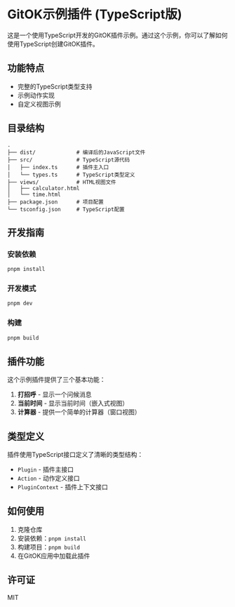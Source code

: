 # GitOK示例插件 (TypeScript版)

这是一个使用TypeScript开发的GitOK插件示例。通过这个示例，你可以了解如何使用TypeScript创建GitOK插件。

## 功能特点

- 完整的TypeScript类型支持
- 示例动作实现
- 自定义视图示例

## 目录结构

```
.
├── dist/             # 编译后的JavaScript文件
├── src/              # TypeScript源代码
│   ├── index.ts      # 插件主入口
│   └── types.ts      # TypeScript类型定义
├── views/            # HTML视图文件
│   ├── calculator.html
│   └── time.html
├── package.json      # 项目配置
└── tsconfig.json     # TypeScript配置
```

## 开发指南

### 安装依赖

```bash
pnpm install
```

### 开发模式

```bash
pnpm dev
```

### 构建

```bash
pnpm build
```

## 插件功能

这个示例插件提供了三个基本功能：

1. **打招呼** - 显示一个问候消息
2. **当前时间** - 显示当前时间（嵌入式视图）
3. **计算器** - 提供一个简单的计算器（窗口视图）

## 类型定义

插件使用TypeScript接口定义了清晰的类型结构：

- `Plugin` - 插件主接口
- `Action` - 动作定义接口
- `PluginContext` - 插件上下文接口

## 如何使用

1. 克隆仓库
2. 安装依赖：`pnpm install`
3. 构建项目：`pnpm build`
4. 在GitOK应用中加载此插件

## 许可证

MIT
